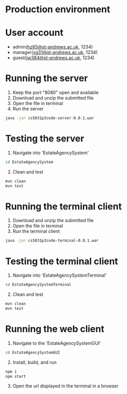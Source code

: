 # Production environment

# User account
* admin(hz65@st-andrews.ac.uk, 1234)
* manager(xg31@st-andrews.ac.uk, 1234)
* guest(jw384@st-andrews.ac.uk, 1234)

# Running the server
1. Keep the port "8080" open and available
2. Download and unzip the submitted file
3. Open the file in terminal
4. Run the server
```bash
java -jar cs5031p3code-server-0.0.1.war
```

# Testing the server
1. Navigate into 'EstateAgencySystem'
```bash
cd EstateAgencySystem
```
2. Clean and test
```bash
mvn clean
mvn test
```

# Running the terminal client
1. Download and unzip the submitted file
2. Open the file in terminal
3. Run the terminal client
```bash
java -jar cs5031p3code-terminal-0.0.1.war
```

# Testing the terminal client
1. Navigate into 'EstateAgencySystemTerminal'
```bash
cd EstateAgencySystemTerminal
```
2. Clean and test
```bash
mvn clean
mvn test
```

# Running the web client
1. Navigate to the 'EstateAgencySystemGUI'
```bash
cd EstateAgencySystemGUI
```
2. Install, build, and run
```bash
npm i
npm start
```
3. Open the url displayed in the terminal in a browser

